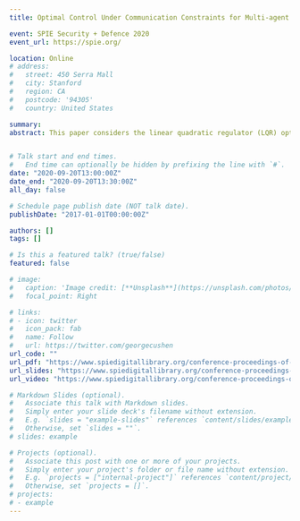 ```yaml
---
title: Optimal Control Under Communication Constraints for Multi-agent Unmanned Vehicles

event: SPIE Security + Defence 2020
event_url: https://spie.org/

location: Online
# address:
#   street: 450 Serra Mall
#   city: Stanford
#   region: CA
#   postcode: '94305'
#   country: United States

summary:
abstract: This paper considers the linear quadratic regulator (LQR) optimal control problem of multi-agent unmanned vehicle systems under communication constraints with packet drops. The problem is formulated into a distributed optimization problem of minimizing a global cost function through the sum of local cost functions by using local information exchange. By utilizing a newly developed optimization technique, we propose a novel algorithm to solve the distributed LQR problem in a first order (gradient descent based) manner. Moreover, we adopt the key idea of virtualizing an extra node for each agent to store information from the previous step and create a fully distributed optimization algorithm. Extensive simulations demonstrate the efficacy and robustness of the proposed solution.


# Talk start and end times.
#   End time can optionally be hidden by prefixing the line with `#`.
date: "2020-09-20T13:00:00Z"
date_end: "2020-09-20T13:30:00Z"
all_day: false

# Schedule page publish date (NOT talk date).
publishDate: "2017-01-01T00:00:00Z"

authors: []
tags: []

# Is this a featured talk? (true/false)
featured: false

# image:
#   caption: 'Image credit: [**Unsplash**](https://unsplash.com/photos/bzdhc5b3Bxs)'
#   focal_point: Right

# links:
# - icon: twitter
#   icon_pack: fab
#   name: Follow
#   url: https://twitter.com/georgecushen
url_code: ""
url_pdf: "https://www.spiedigitallibrary.org/conference-proceedings-of-spie/11543/115430J/Optimal-control-under-communication-constraints-for-multi-agent-unmanned-vehicles/10.1117/12.2574176.short?webSyncID=6367d68a-b9a2-e176-2965-2b93b48295e5&sessionGUID=9cdc690e-c581-9a42-65c6-94966e7aca39&_ga=2.182848292.360018343.1600731117-1279883197.1576890414&SSO=1"
url_slides: "https://www.spiedigitallibrary.org/conference-proceedings-of-spie/11543/115430J/Optimal-control-under-communication-constraints-for-multi-agent-unmanned-vehicles/10.1117/12.2574176.short?webSyncID=6367d68a-b9a2-e176-2965-2b93b48295e5&sessionGUID=9cdc690e-c581-9a42-65c6-94966e7aca39&_ga=2.182848292.360018343.1600731117-1279883197.1576890414&SSO=1"
url_video: "https://www.spiedigitallibrary.org/conference-proceedings-of-spie/11543/115430J/Optimal-control-under-communication-constraints-for-multi-agent-unmanned-vehicles/10.1117/12.2574176.short?webSyncID=6367d68a-b9a2-e176-2965-2b93b48295e5&sessionGUID=9cdc690e-c581-9a42-65c6-94966e7aca39&_ga=2.182848292.360018343.1600731117-1279883197.1576890414&SSO=1"

# Markdown Slides (optional).
#   Associate this talk with Markdown slides.
#   Simply enter your slide deck's filename without extension.
#   E.g. `slides = "example-slides"` references `content/slides/example-slides.md`.
#   Otherwise, set `slides = ""`.
# slides: example

# Projects (optional).
#   Associate this post with one or more of your projects.
#   Simply enter your project's folder or file name without extension.
#   E.g. `projects = ["internal-project"]` references `content/project/deep-learning/index.md`.
#   Otherwise, set `projects = []`.
# projects:
# - example
---
```

<!-- 
{{% callout note %}}
Click on the **Slides** button above to view the built-in slides feature.
{{% /callout %}}

Slides can be added in a few ways:

- **Create** slides using Wowchemy's [*Slides*](https://wowchemy.com/docs/managing-content/#create-slides) feature and link using `slides` parameter in the front matter of the talk file
- **Upload** an existing slide deck to `static/` and link using `url_slides` parameter in the front matter of the talk file
- **Embed** your slides (e.g. Google Slides) or presentation video on this page using [shortcodes](https://wowchemy.com/docs/writing-markdown-latex/).

Further event details, including [page elements](https://wowchemy.com/docs/writing-markdown-latex/) such as image galleries, can be added to the body of this page. -->
